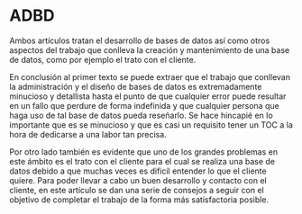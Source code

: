 # ADBD

Ambos artículos tratan el desarrollo de bases de datos así como otros aspectos del trabajo que conlleva la creación y mantenimiento de una base de datos,
como por ejemplo el trato con el cliente.

En conclusión al primer texto se puede extraer que el trabajo que conllevan la administración y el diseño de bases de datos es extremadamente minucioso y detallista
hasta el punto de que cualquier error puede resultar en un fallo que perdure de forma indefinida y que cualquier persona que haga uso de tal base de datos pueda reseñarlo.
Se hace hincapié en lo importante que es se minucioso y que es casi un requisito tener un TOC a la hora de dedicarse a una labor tan precisa.

Por otro lado también es evidente que uno de los grandes problemas en este ámbito es el trato con el cliente para el cual se realiza una base de datos debido a que muchas 
veces es dificil entender lo que el cliente quiere. Para poder llevar a cabo un buen desarrollo y contacto con el cliente, en este artículo se dan una serie de consejos a
seguir con el objetivo de completar el trabajo de la forma más satisfactoria posible.
